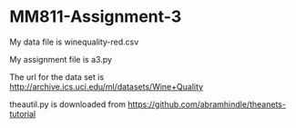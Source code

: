 # MM811-Assignment-3
  My data file is winequality-red.csv
  
  My assignment file is a3.py
  
  The url for the data set is http://archive.ics.uci.edu/ml/datasets/Wine+Quality
  
  theautil.py is downloaded from https://github.com/abramhindle/theanets-tutorial

